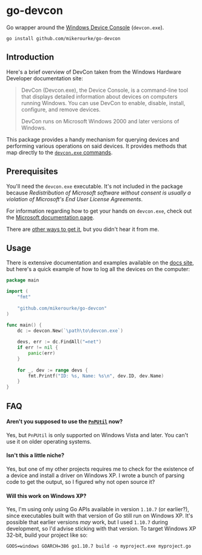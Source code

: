 # go-devcon

Go wrapper around the [Windows Device Console](https://docs.microsoft.com/en-us/windows-hardware/drivers/devtest/devcon) (`devcon.exe`).

```
go install github.com/mikerourke/go-devcon
```

## Introduction

Here's a brief overview of DevCon taken from the Windows Hardware Developer documentation site:

> DevCon (Devcon.exe), the Device Console, is a command-line tool that displays detailed information about devices on computers running Windows. 
> You can use DevCon to enable, disable, install, configure, and remove devices.
> 
> DevCon runs on Microsoft Windows 2000 and later versions of Windows.

This package provides a handy mechanism for querying devices and performing various operations on said devices.
It provides methods that map directly to the [`devcon.exe` commands](https://docs.microsoft.com/en-us/windows-hardware/drivers/devtest/devcon-general-commands).

## Prerequisites

You'll need the `devcon.exe` executable. It's not included in the package because _Redistribution of Microsoft software without consent is usually a violation of Microsoft's End User License Agreements_.

For information regarding how to get your hands on `devcon.exe`, check out the [Microsoft documentation page](https://docs.microsoft.com/en-us/archive/blogs/deploymentguys/where-to-find-devcon-exe).

There are [other ways to get it](https://networchestration.wordpress.com/2016/07/11/how-to-obtain-device-console-utility-devcon-exe-without-downloading-and-installing-the-entire-windows-driver-kit-100-working-method/), but you didn't hear it from me.

## Usage

There is extensive documentation and examples available on the [docs site](https://pkg.go.dev/github.com/mikerourke/go-devcon), but here's a quick example of how to log all the devices on the computer:

```go
package main

import (
	"fmt"
	
	"github.com/mikerourke/go-devcon"
)

func main() {
	dc := devcon.New(`\path\to\devcon.exe`)
	
	devs, err := dc.FindAll("=net")
	if err != nil {
		panic(err)
    }
	
	for _, dev := range devs {
		fmt.Printf("ID: %s, Name: %s\n", dev.ID, dev.Name)
    }
}
```

## FAQ

#### Aren't you supposed to use the [`PnPUtil`](https://docs.microsoft.com/en-us/windows-hardware/drivers/devtest/pnputil) now?

Yes, but `PnPUtil` is only supported on Windows Vista and later. You can't use it on older operating systems.

#### Isn't this a little niche?

Yes, but one of my other projects requires me to check for the existence of a device and install a driver on Windows XP.
I wrote a bunch of parsing code to get the output, so I figured why not open source it?

#### Will this work on Windows XP?

Yes, I'm using only using Go APIs available in version `1.10.7` (or earlier?), since executables built with that version of Go still run on Windows XP.
It's possible that earlier versions _may_ work, but I used `1.10.7` during development, so I'd advise sticking with that version.
To target Windows XP 32-bit, build your project like so:

```
GOOS=windows GOARCH=386 go1.10.7 build -o myproject.exe myproject.go  
```